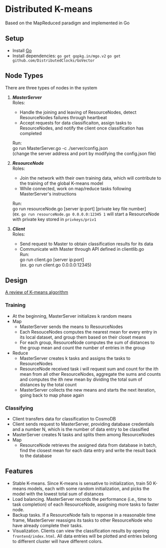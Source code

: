 # Distributed K-means 
Based on the MapReduced paradigm and implemented in Go
## Setup
- Install [Go](https://golang.org/)
- Install dependencies:
      `go get gopkg.in/mgo.v2`
      `go get github.com/DistributedClocks/GoVector`
## Node Types
There are three types of nodes in the system
1. ***MasterServer***  
   Roles:
   * Handle the joining and leaving of ResourceNodes, detect ResourceNodes failures through heartbeat
   * Accept requests for data classificaiton, assign tasks to ResourceNodes, and notify the client once classification has completed  
   
   Run:  
   go run MasterServer.go -c ./server/config.json  
   (change the server address and port by modifying the config.json file)  
2. ***ResourceNode***  
    Roles:
    * Join the network with their own training data, which will contribute to the training of the global K-means model
    * While connected, work on map/reduce tasks following MasterServer's instructions  
    
    Run:  
    go run resourceNode.go [server ip:port] [private key file number]  
    (ex. `go run resourceNode.go 0.0.0.0:12345 1` will start a ResourceNode with private key stored in `privkeys/priv1`  
3.  ***Client***  
    Roles:
    * Send request to Master to obtain classification results for its data  
    * Communicate with Master through API defined in clientlib.go  
    Run:  
    go run client.go [server ip:port]  
    (ex. go run client.go 0.0.0.0:12345)  
    
## Design

[A review of K-means algorithm](https://en.wikipedia.org/wiki/K-means_clustering) 
### Training  
  * At the beginning, MasterServer initializes k random means  
  * Map
    - MasterServer sends the means to ResourceNodes
    - Each ResouceNodes computes the nearest mean for every entry in its local dataset, and group them based on their closet means
    - For each group, ResourceNode computes the sum of distances to the group mean and count the number of entries in the group  
 * Reduce
    - MasterServer creates k tasks and assigns the tasks to ResourceNodes
    - ResourceNode received task i will request sum and count for the ith mean from all other ResourceNodes, aggregate the sums and counts and computes the ith new mean by dividing the total sum of distances by the total count
    - MasterServer collects the new means and starts the next iteration, going back to map phase again
### Classifying
  * Client transfers data for classification to CosmoDB
  * Client sends request to MasterServer, providing database credentials and a number N, which is the number of data entry to be classified
  * MasterServer creates N tasks and splits them among ResourceNodes
  * Map
    - ResourceNode retrieves the assigned data from database in batch, find the closest mean for each data entry and write the result back to the database

## Features
* Stable K-means.  Since K-means is sensative to initialization, train 50 K-means models, each with some random initialization, and picks the model with the lowest total sum of distances
* Load balancing.  MasterServer records the performance (i.e., time to task completion) of each ResourceNode, assigning more tasks to faster node.
* Backup tasks.  If a ResourceNode fails to reponse in a reasonable time frame, MasterServer reassigns its tasks to other ResourceNode who have already complete their tasks.   
* Visualization.  Clients can view the classification results by opening `frontend/index.html`.  All data entries will be plotted and entries belong to different cluster will have different colors.       